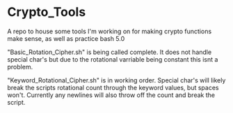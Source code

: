 # Crypto_Tools

A repo to house some tools I'm working on for making crypto functions make sense, as well as practice bash 5.0

"Basic_Rotation_Cipher.sh" is being called complete. It does not handle special char's but due to the rotational varriable being constant this isnt a problem.

"Keyword_Rotational_Cipher.sh" is in working order. Special char's will likely break the scripts rotational count through the keyword values, but spaces won't.
Currently any newlines will also throw off the count and break the script.
